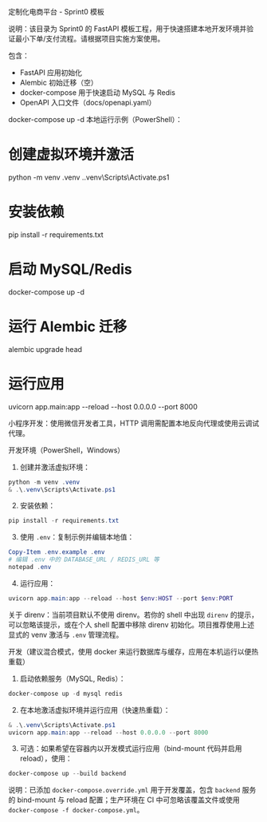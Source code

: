 定制化电商平台 - Sprint0 模板

说明：该目录为 Sprint0 的 FastAPI 模板工程，用于快速搭建本地开发环境并验证最小下单/支付流程。请根据项目实施方案使用。 

包含：
- FastAPI 应用初始化
- Alembic 初始迁移（空）
- docker-compose 用于快速启动 MySQL 与 Redis
- OpenAPI 入口文件（docs/openapi.yaml）

docker-compose up -d
本地运行示例（PowerShell）：

# 创建虚拟环境并激活
python -m venv .venv
.\.venv\Scripts\Activate.ps1

# 安装依赖
pip install -r requirements.txt

# 启动 MySQL/Redis
docker-compose up -d

# 运行 Alembic 迁移
alembic upgrade head

# 运行应用
uvicorn app.main:app --reload --host 0.0.0.0 --port 8000

小程序开发：使用微信开发者工具，HTTP 调用需配置本地反向代理或使用云调试代理。

开发环境（PowerShell，Windows）

1) 创建并激活虚拟环境：

```powershell
python -m venv .venv
& .\.venv\Scripts\Activate.ps1
```

2) 安装依赖：

```powershell
pip install -r requirements.txt
```

3) 使用 `.env`：复制示例并编辑本地值：

```powershell
Copy-Item .env.example .env
# 编辑 .env 中的 DATABASE_URL / REDIS_URL 等
notepad .env
```

4) 运行应用：

```powershell
uvicorn app.main:app --reload --host $env:HOST --port $env:PORT
```

关于 direnv：当前项目默认不使用 direnv。若你的 shell 中出现 `direnv` 的提示，可以忽略该提示，或在个人 shell 配置中移除 direnv 初始化。项目推荐使用上述显式的 venv 激活与 `.env` 管理流程。

开发（建议混合模式，使用 docker 来运行数据库与缓存，应用在本机运行以便热重载）

1) 启动依赖服务（MySQL, Redis）：

```powershell
docker-compose up -d mysql redis
```

2) 在本地激活虚拟环境并运行应用（快速热重载）：

```powershell
& .\.venv\Scripts\Activate.ps1
uvicorn app.main:app --reload --host 0.0.0.0 --port 8000
```

3) 可选：如果希望在容器内以开发模式运行应用（bind-mount 代码并启用 reload），使用：

```powershell
docker-compose up --build backend
```

说明：已添加 `docker-compose.override.yml` 用于开发覆盖，包含 `backend` 服务的 bind-mount 与 reload 配置；生产环境在 CI 中可忽略该覆盖文件或使用 `docker-compose -f docker-compose.yml`。

